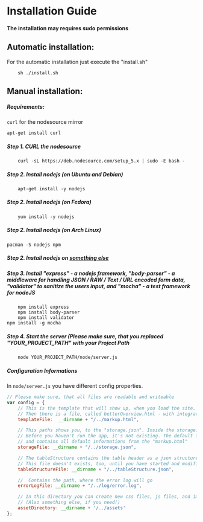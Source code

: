 # Installation Guide

#### The installation may requires sudo permissions


## Automatic installation:
For the automatic installation just execute the "install.sh" 

        sh ./install.sh


## Manual installation:

##### Requirements:

`curl` for the nodesource mirror

	apt-get install curl


##### Step 1. CURL the nodesource 
        curl -sL https://deb.nodesource.com/setup_5.x | sudo -E bash -

##### Step 2. Install nodejs (on Ubuntu and Debian)
        apt-get install -y nodejs

##### Step 2. Install nodejs (on Fedora)
        yum install -y nodejs

##### Step 2. Install nodejs (on Arch Linux)
	pacman -S nodejs npm

##### Step 2. Install nodejs on [something else](https://nodejs.org/en/download/package-manager/)

##### Step 3. Install "express" - a nodejs framework, "body-parser" - a middleware for handling JSON / RAW / Text / URL encoded form data, "validator" to sanitize the users input, and "mocha" - a test framework for nodeJS
        npm install express 
        npm install body-parser
        npm install validator
	npm install -g mocha

##### Step 4. Start the server (Please make sure, that you replaced "YOUR_PROJECT_PATH" with your Project Path
        node YOUR_PROJECT_PATH/node/server.js


##### Configuration Informations

In `node/server.js` you have different config properties.

```javascript
// Please make sure, that all files are readable and writeable
var config = {
    // This is the template that will show up, when you load the site. The markup.html is the default template, and was minimal modified. 
    // Then there is a file, called betterOverview.html - with integrated bootstrap responsive design
    templateFile:  __dirname + "/../markup.html",

    // This paths shows you, to the "storage.json". Inside the storage.json you will find the database entries (people you have saved). 
    // Before you haven't run the app, it's not existing. The default fallback value is inside the "node/server.js" 
    // and contains all default informations from the "markup.html"
    storageFile: __dirname + "/../storage.json",

    // The tableStructure contains the table header as a json structure.
    // This file doesn't exists, too, until you have started and modified the table structure. The default value is saved inside the "node/server.js", as well.
    tableStructureFile: __dirname + "/../tableStructure.json",

    //  Contains the path, where the error log will go
    errorLogFile: __dirname + "/../log/error.log",

    // In this directory you can create new css files, js files, and images.
    // (Also something else, if you need!)
    assetDirectory: __dirname + '/../assets'
};
```

